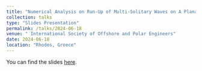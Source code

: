 ```yaml
---
title: "Numerical Analysis on Run-Up of Multi-Solitary Waves on A Planar Slope"
collection: talks
type: "Slides Presentation"
permalink: /talks/2024-06-18
venue: " International Society of Offshore and Polar Engineers"
date: 2024-06-18
location: "Rhodes, Greece"
---
```


You can find the slides [here]().
